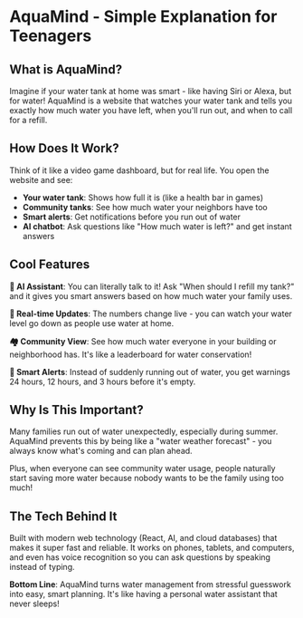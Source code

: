 # AquaMind - Simple Explanation for Teenagers

## What is AquaMind?

Imagine if your water tank at home was smart - like having Siri or Alexa, but for water! AquaMind is a website that watches your water tank and tells you exactly how much water you have left, when you'll run out, and when to call for a refill.

## How Does It Work?

Think of it like a video game dashboard, but for real life. You open the website and see:
- **Your water tank**: Shows how full it is (like a health bar in games)
- **Community tanks**: See how much water your neighbors have too
- **Smart alerts**: Get notifications before you run out of water
- **AI chatbot**: Ask questions like "How much water is left?" and get instant answers

## Cool Features

**🤖 AI Assistant**: You can literally talk to it! Ask "When should I refill my tank?" and it gives you smart answers based on how much water your family uses.

**📱 Real-time Updates**: The numbers change live - you can watch your water level go down as people use water at home.

**🏘️ Community View**: See how much water everyone in your building or neighborhood has. It's like a leaderboard for water conservation!

**🔔 Smart Alerts**: Instead of suddenly running out of water, you get warnings 24 hours, 12 hours, and 3 hours before it's empty.

## Why Is This Important?

Many families run out of water unexpectedly, especially during summer. AquaMind prevents this by being like a "water weather forecast" - you always know what's coming and can plan ahead.

Plus, when everyone can see community water usage, people naturally start saving more water because nobody wants to be the family using too much!

## The Tech Behind It

Built with modern web technology (React, AI, and cloud databases) that makes it super fast and reliable. It works on phones, tablets, and computers, and even has voice recognition so you can ask questions by speaking instead of typing.

**Bottom Line**: AquaMind turns water management from stressful guesswork into easy, smart planning. It's like having a personal water assistant that never sleeps!
